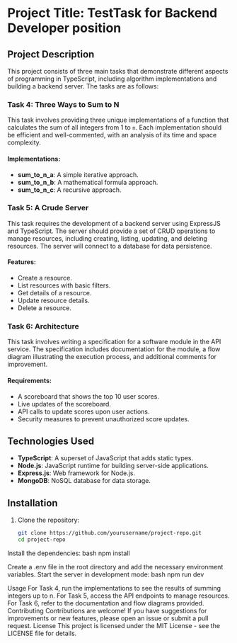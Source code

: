 # Project Title: TestTask for Backend Developer position

## Project Description

This project consists of three main tasks that demonstrate different aspects of programming in TypeScript, including algorithm implementations and building a backend server. The tasks are as follows:

### Task 4: Three Ways to Sum to N

This task involves providing three unique implementations of a function that calculates the sum of all integers from 1 to `n`. Each implementation should be efficient and well-commented, with an analysis of its time and space complexity.

#### Implementations:
- **sum_to_n_a**: A simple iterative approach.
- **sum_to_n_b**: A mathematical formula approach.
- **sum_to_n_c**: A recursive approach.

### Task 5: A Crude Server

This task requires the development of a backend server using ExpressJS and TypeScript. The server should provide a set of CRUD operations to manage resources, including creating, listing, updating, and deleting resources. The server will connect to a database for data persistence.

#### Features:
- Create a resource.
- List resources with basic filters.
- Get details of a resource.
- Update resource details.
- Delete a resource.

### Task 6: Architecture

This task involves writing a specification for a software module in the API service. The specification includes documentation for the module, a flow diagram illustrating the execution process, and additional comments for improvement.

#### Requirements:
- A scoreboard that shows the top 10 user scores.
- Live updates of the scoreboard.
- API calls to update scores upon user actions.
- Security measures to prevent unauthorized score updates.

## Technologies Used

- **TypeScript**: A superset of JavaScript that adds static types.
- **Node.js**: JavaScript runtime for building server-side applications.
- **Express.js**: Web framework for Node.js.
- **MongoDB**: NoSQL database for data storage.

## Installation

1. Clone the repository:
   ```bash
   git clone https://github.com/yourusername/project-repo.git
   cd project-repo

Install the dependencies:
bash
npm install

Create a .env file in the root directory and add the necessary environment variables.
Start the server in development mode:
bash
npm run dev

Usage
For Task 4, run the implementations to see the results of summing integers up to n.
For Task 5, access the API endpoints to manage resources.
For Task 6, refer to the documentation and flow diagrams provided.
Contributing
Contributions are welcome! If you have suggestions for improvements or new features, please open an issue or submit a pull request.
License
This project is licensed under the MIT License - see the LICENSE file for details.